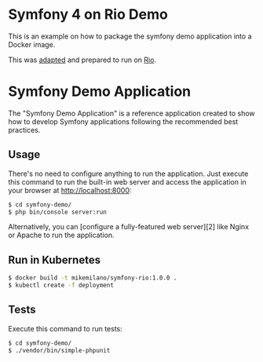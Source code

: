 # Symfony 4 on Rio Demo

This is an example on how to package the symfony demo application into a Docker image.

This was [adapted](https://github.com/bashofmann/symfony-demo-kubernetes) and prepared to 
run on [Rio](https://github.com/rancher/rio).

Symfony Demo Application
========================

The "Symfony Demo Application" is a reference application created to show how
to develop Symfony applications following the recommended best practices.

Usage
-----

There's no need to configure anything to run the application. Just execute this
command to run the built-in web server and access the application in your
browser at <http://localhost:8000>:

```bash
$ cd symfony-demo/
$ php bin/console server:run
```

Alternatively, you can [configure a fully-featured web server][2] like Nginx
or Apache to run the application.

Run in Kubernetes
-----------------

```bash
$ docker build -t mikemilano/symfony-rio:1.0.0 .
$ kubectl create -f deployment
```

Tests
-----

Execute this command to run tests:

```bash
$ cd symfony-demo/
$ ./vendor/bin/simple-phpunit
